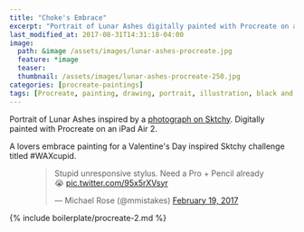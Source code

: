 ```yaml
---
title: "Choke's Embrace"
excerpt: "Portrait of Lunar Ashes digitally painted with Procreate on an iPad."
last_modified_at: 2017-08-31T14:31:18-04:00
image: 
  path: &image /assets/images/lunar-ashes-procreate.jpg
  feature: *image
  teaser:
  thumbnail: /assets/images/lunar-ashes-procreate-250.jpg
categories: [procreate-paintings]
tags: [Procreate, painting, drawing, portrait, illustration, black and white, time lapse]
---
```


Portrait of Lunar Ashes inspired by a [photograph on Sktchy](​http://sktchy.com/pSkSa ). Digitally painted with Procreate on an iPad Air 2.

A lovers embrace painting for a Valentine's Day inspired Sktchy challenge titled #WAXcupid.

<figure>
  <blockquote class="twitter-tweet" data-lang="en"><p lang="en" dir="ltr">Stupid unresponsive stylus. Need a Pro + Pencil already 😭 <a href="https://t.co/95x5rXVsyr">pic.twitter.com/95x5rXVsyr</a></p>&mdash; Michael Rose (@mmistakes) <a href="https://twitter.com/mmistakes/status/833362456743440384">February 19, 2017</a></blockquote>
  <script async src="//platform.twitter.com/widgets.js" charset="utf-8"></script>
</figure>

{% include boilerplate/procreate-2.md %}
